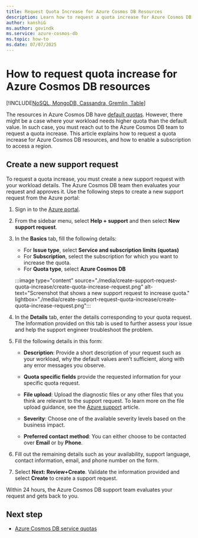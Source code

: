 ```yaml
---
title: Request Quota Increase for Azure Cosmos DB Resources
description: Learn how to request a quota increase for Azure Cosmos DB resources, and how to enable a subscription to access a region.
author: kanshiG
ms.author: govindk
ms.service: azure-cosmos-db
ms.topic: how-to
ms.date: 07/07/2025
---
```


# How to request quota increase for Azure Cosmos DB resources
[!INCLUDE[NoSQL, MongoDB, Cassandra, Gremlin, Table](../includes/appliesto-nosql-mongodb-cassandra-gremlin-table.md)]

The resources in Azure Cosmos DB have [default quotas](../concepts-limits.md). However, there might be a case where your workload needs higher quota than the default value. In such case, you must reach out to the Azure Cosmos DB team to request a quota increase. This article explains how to request a quota increase for Azure Cosmos DB resources, and how to enable a subscription to access a region.

## Create a new support request

To request a quota increase, you must create a new support request with your workload details. The Azure Cosmos DB team then evaluates your request and approves it. Use the following steps to create a new support request from the Azure portal:

1. Sign in to the [Azure portal](https://portal.azure.com).

1. From the sidebar menu, select **Help + support** and then select **New support request**.

1. In the **Basics** tab, fill the following details:

   * For **Issue type**, select **Service and subscription limits (quotas)**
   * For **Subscription**, select the subscription for which you want to increase the quota.
   * For **Quota type**, select **Azure Cosmos DB**

   :::image type="content" source="./media/create-support-request-quota-increase/create-quota-increase-request.png" alt-text="Screenshot that shows a new support request to increase quota." lightbox="./media/create-support-request-quota-increase/create-quota-increase-request.png":::

1. In the **Details** tab, enter the details corresponding to your quota request. The Information provided on this tab is used to further assess your issue and help the support engineer troubleshoot the problem.

1. Fill the following details in this form:

   * **Description**: Provide a short description of your request such as your workload, why the default values aren’t sufficient, along with any error messages you observe.

   * **Quota specific fields** provide the requested information for your specific quota request.

   * **File upload**: Upload the diagnostic files or any other files that you think are relevant to the support request. To learn more on the file upload guidance, see the [Azure support](/azure/azure-portal/supportability/how-to-manage-azure-support-request#upload-files) article.

   * **Severity**: Choose one of the available severity levels based on the business impact.

   * **Preferred contact method**: You can either choose to be contacted over **Email** or by **Phone**.

1. Fill out the remaining details such as your availability, support language, contact information, email, and phone number on the form.

1. Select **Next: Review+Create**. Validate the information provided and select **Create** to create a support request.

Within 24 hours, the Azure Cosmos DB support team evaluates your request and gets back to you.

## Next step

* [Azure Cosmos DB service quotas](../concepts-limits.md)
